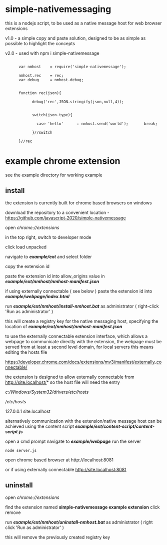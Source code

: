 # simple-nativemessaging

this is a nodejs script, to be used as a native message host for web browser extensions


v1.0  - a simple copy and paste solution, designed to be as simple as possible to highlight 
the concepts

v2.0  - used with npm i simple-nativemessage

```

      var nmhost    = require('simple-nativemessage');
      
      nmhost.rec    = rec;
      var debug     = nmhost.debug;
      
      
      function rec(json){
      
            debug('rec',JSON.stringify(json,null,4));

                                    
            switch(json.type){
            
              case 'hello'      : nmhost.send('world');       break;
              
            }//switch

      }//rec

```





# example chrome extension

see the example directory for working example


## install

the extension is currently built for chrome based browsers on windows

download the repository to a convenient location - https://github.com/javascript-2020/simple-nativemessage

open *chrome://extensions*

in the top right, switch to developer mode

click load unpacked

navigate to ***example/ext*** and select folder

copy the extension id

paste the extension id into allow_origins value in ***example/ext/nmhost/nmhost-manifest.json***

if using externally connectable ( see below ) paste the extension id into ***example/webpage/index.html***

run ***example/ext/nmhost/install-nmhost.bat*** as administrator ( right-click 'Run as administrator' )

this will create a registry key for the native messaging host, specifying the location of ***example/ext/nmhost/nmhost-manifest.json***


to use the externally connectable extension interface, which allows a webpage to communicate directly with the extension,
the webpage must be served from at least a second level domain, for local servers this means editing the hosts file

https://developer.chrome.com/docs/extensions/mv3/manifest/externally_connectable/

the extension is designed to allow externally connectable from http://site.localhost/*
so the host file will need the entry

*c:/Windows/System32/drivers/etc/hosts*

*/etc/hosts*

127.0.0.1   site.localhost




alternatively communication with the extension/native message host can be achieved using 
the content script ***example/ext/content-script/content-script.js***


open a cmd prompt
navigate to ***example/webpage***
run the server 

`node server.js`

open chrome based browser at http://localhost:8081

or if using externally connectable http://site.localhost:8081


## uninstall

open *chrome://extensions*

find the extension named **simple-nativemessage example extension**
click remove

run ***example/ext/nmhost/uninstall-nmhost.bat*** as administrator ( right click 'Run as administrator' ) 

this will remove the previously created registry key









